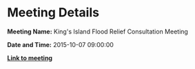 # Meeting Details

**Meeting Name:** King's Island Flood Relief Consultation Meeting

**Date and Time:** 2015-10-07 09:00:00

**<a href="https://www.limerick.ie/council/whats-on/kings-island-flood-relief-consultation-meeting" target="_blank">Link to meeting</a>**
